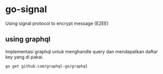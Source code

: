 # go-signal

Using signal protocol to encrypt message (E2EE)

## using graphql

Implementasi graphql untuk menghandle query dan mendapatkan daftar key yang di pakai.

    go get github.com/graphql-go/graphql
